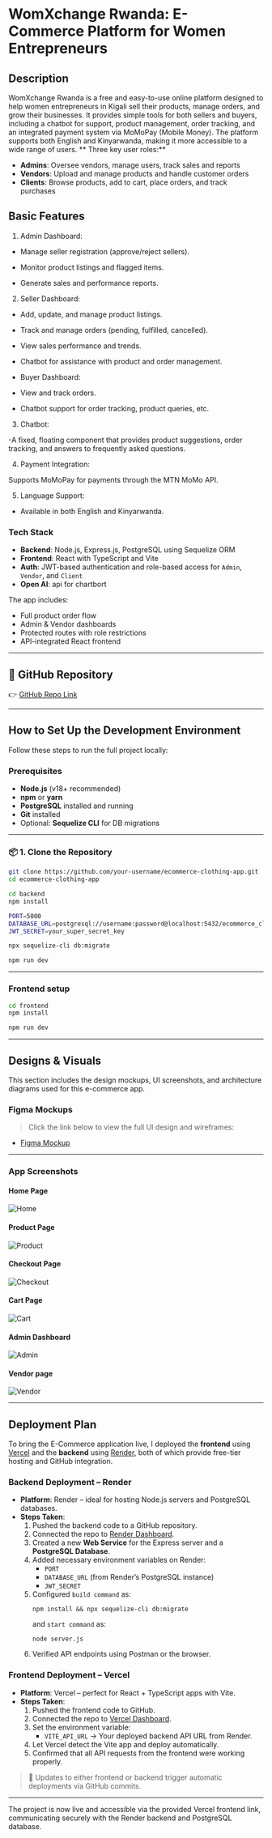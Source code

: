 # WomXchange Rwanda: E-Commerce Platform for Women Entrepreneurs

## Description
WomXchange Rwanda is a free and easy-to-use online platform designed to help women entrepreneurs in Kigali sell their products, manage orders, and grow their businesses. It provides simple tools for both sellers and buyers, including a chatbot for support, product management, order tracking, and an integrated payment system via MoMoPay (Mobile Money). The platform supports both English and Kinyarwanda, making it more accessible to a wide range of users.
 ** Three key user roles:**
 

- **Admins**: Oversee vendors, manage users, track sales and reports
- **Vendors**: Upload and manage products and handle customer orders
- **Clients**: Browse products, add to cart, place orders, and track  purchases

## Basic Features

1. Admin Dashboard:

- Manage seller registration (approve/reject sellers).

- Monitor product listings and flagged items.

- Generate sales and performance reports.

2. Seller Dashboard:

- Add, update, and manage product listings.

- Track and manage orders (pending, fulfilled, cancelled).

- View sales performance and trends.

- Chatbot for assistance with product and order management.

- Buyer Dashboard:

- View and track orders.

- Chatbot support for order tracking, product queries, etc.

3. Chatbot:

-A fixed, floating component that provides product suggestions, order   tracking, and answers to frequently asked questions.

4. Payment Integration:

Supports MoMoPay for payments through the MTN MoMo API.

5. Language Support:

- Available in both English and Kinyarwanda.

### Tech Stack

- **Backend**: Node.js, Express.js, PostgreSQL using Sequelize ORM
- **Frontend**: React with TypeScript and Vite
- **Auth**: JWT-based authentication and role-based access for `Admin`, `Vendor`, and `Client`
- **Open AI**: api for chartbort

The app includes:
- Full product order flow
- Admin & Vendor dashboards
- Protected routes with role restrictions
- API-integrated React frontend

---

## 🔗 GitHub Repository

👉 [GitHub Repo Link](https://github.com/your-username/ecommerce-fullstack-app)

---

## How to Set Up the Development Environment

Follow these steps to run the full project locally:

### Prerequisites

- **Node.js** (v18+ recommended)
- **npm** or **yarn**
- **PostgreSQL** installed and running
- **Git** installed
- Optional: **Sequelize CLI** for DB migrations

---

### 📦 1. Clone the Repository

```bash
git clone https://github.com/your-username/ecommerce-clothing-app.git
cd ecommerce-clothing-app
```
```bash
cd backend
npm install

```
```bash
PORT=5000
DATABASE_URL=postgresql://username:password@localhost:5432/ecommerce_clothing
JWT_SECRET=your_super_secret_key

```
```bash
npx sequelize-cli db:migrate

```
```bash
npm run dev


```
---
### Frontend setup

```bash
cd frontend
npm install

```
```bash
npm run dev


```
---
##  Designs & Visuals

This section includes the design mockups, UI screenshots, and architecture diagrams used for this e-commerce app.

###  Figma Mockups

> Click the link below to view the full UI design and wireframes:
- [Figma Mockup](https://www.figma.com/file/your-design-link/ecommerce-clothing-app?type=design&node-id=0%3A1)

---

<!-- Beritha  Make sure you store these images in the `frontend/public/screenshots/` folder and reference them correctly in your repo. -->
###  App Screenshots

####  Home Page
![Home](Frontend/public/screenshots/home.png)

####  Product Page
![Product](Frontend/public/screenshots/product.png)

####  Checkout Page
![Checkout](Frontend/public/screenshots/checkout.png)

####  Cart Page
![Cart](Frontend/public/screenshots/cart.png)

####  Admin Dashboard
![Admin](Frontend/public/screenshots/admin.png)

####  Vendor page
![Vendor](Frontend/public/screenshots/vendor.png)

 ---

##  Deployment Plan

To bring the E-Commerce application live, I deployed the **frontend** using [Vercel](https://vercel.com) and the **backend** using [Render](https://render.com), both of which provide free-tier hosting and GitHub integration.

###  Backend Deployment – Render

- **Platform**: Render – ideal for hosting Node.js servers and PostgreSQL databases.
- **Steps Taken**:
  1. Pushed the backend code to a GitHub repository.
  2. Connected the repo to [Render Dashboard](https://dashboard.render.com/).
  3. Created a new **Web Service** for the Express server and a **PostgreSQL Database**.
  4. Added necessary environment variables on Render:
     - `PORT`
     - `DATABASE_URL` (from Render’s PostgreSQL instance)
     - `JWT_SECRET`
  5. Configured `build command` as:
     ```
     npm install && npx sequelize-cli db:migrate
     ```
     and `start command` as:
     ```
     node server.js
     ```
  6. Verified API endpoints using Postman or the browser.

###  Frontend Deployment – Vercel

- **Platform**: Vercel – perfect for React + TypeScript apps with Vite.
- **Steps Taken**:
  1. Pushed the frontend code to GitHub.
  2. Connected the repo to [Vercel Dashboard](https://vercel.com/dashboard).
  3. Set the environment variable:
     - `VITE_API_URL` → Your deployed backend API URL from Render.
  4. Let Vercel detect the Vite app and deploy automatically.
  5. Confirmed that all API requests from the frontend were working properly.

> 🔄 Updates to either frontend or backend trigger automatic deployments via GitHub commits.

---

 The project is now live and accessible via the provided Vercel frontend link, communicating securely with the Render backend and PostgreSQL database.
